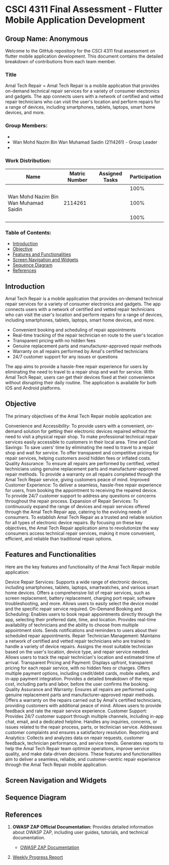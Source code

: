 # CSCI 4311 Final Assessment - Flutter Mobile Application Development

## Group Name: Anonymous

Welcome to the GitHub repository for the CSCI 4311 final assessment on flutter mobile application development. This document contains the detailed breakdown of contributions from each team member.

### Title
Amal Tech Repair = Amal Tech Repair is a mobile application that provides on-demand technical repair services for a variety of consumer electronics and gadgets. 
The app connects users with a network of certified and vetted repair technicians who can visit 
the user's location and perform repairs for a range of devices, including smartphones, tablets, laptops, smart home devices, and more.

### Group Members:
- 
- Wan Mohd Nazim Bin Wan Muhamad Saidin (2114261) - Group Leader
- 

### Work Distribution:

| Name                            | Matric Number | Assigned Tasks                                            | Participation |
|---------------------------------|---------------|-----------------------------------------------------------|---------------|
|              |      |   | 100%          |
| Wan Mohd Nazim Bin Wan Muhamad Saidin | 2114261       |             | 100%          |
|        |      |  | 100%          |

### Table of Contents:
- [Introduction](#introduction)
- [Objective](#objective)
- [Features and Functionalities](#features-and-functionalities)
- [Screen Navigation and Widgets](#screen-navigation-and-widgets)
- [Sequence Diagram](#sequence-diagram)
- [References](#references)

## Introduction 
Amal Tech Repair is a mobile application that provides on-demand technical repair services for a variety of consumer electronics and gadgets. 
The app connects users with a network of certified and vetted repair technicians who can visit 
the user's location and perform repairs for a range of devices, including smartphones, tablets, laptops, smart home devices, and more.

- Convenient booking and scheduling of repair appointments
- Real-time tracking of the repair technician en route to the user's location
- Transparent pricing with no hidden fees
- Genuine replacement parts and manufacturer-approved repair methods
- Warranty on all repairs performed by Amal's certified technicians
- 24/7 customer support for any issues or questions

The app aims to provide a hassle-free repair experience for users by eliminating the need to travel to a repair shop and wait for service. 
With Amal Tech Repair, users can get their devices fixed at their convenience without disrupting their daily routine. The application is available for both iOS and Android platforms.

## Objective
The primary objectives of the Amal Tech Repair mobile application are:

Convenience and Accessibility:
To provide users with a convenient, on-demand solution for getting their electronic devices repaired without the need to visit a physical repair shop.
To make professional technical repair services easily accessible to customers in their local area.
Time and Cost Savings:
To save users' time by eliminating the need to travel to a repair shop and wait for service.
To offer transparent and competitive pricing for repair services, helping customers avoid hidden fees or inflated costs.
Quality Assurance:
To ensure all repairs are performed by certified, vetted technicians using genuine replacement parts and manufacturer-approved repair methods.
To provide a warranty on all repairs completed through the Amal Tech Repair service, giving customers peace of mind.
Improved Customer Experience:
To deliver a seamless, hassle-free repair experience for users, from booking the appointment to receiving the repaired device.
To provide 24/7 customer support to address any questions or concerns throughout the repair process.
Expansion of Repair Services:
To continuously expand the range of devices and repair services offered through the Amal Tech Repair app, catering to the evolving needs of consumers.
To establish Amal Tech Repair as a trusted and reliable solution for all types of electronic device repairs.
By focusing on these key objectives, the Amal Tech Repair application aims to revolutionize the way consumers access technical repair services, 
making it more convenient, efficient, and reliable than traditional repair options.

## Features and Functionalities
Here are the key features and functionality of the Amal Tech Repair mobile application:

Device Repair Services:
Supports a wide range of electronic devices, including smartphones, tablets, laptops, smartwatches, and various smart home devices.
Offers a comprehensive list of repair services, such as screen replacement, battery replacement, charging port repair, software troubleshooting, and more.
Allows users to easily select the device model and the specific repair service required.
On-Demand Booking and Scheduling:
Enables users to book repair appointments directly through the app, selecting their preferred date, time, and location.
Provides real-time availability of technicians and the ability to choose from multiple appointment slots.
Sends notifications and reminders to users about their scheduled repair appointments.
Repair Technician Management:
Maintains a network of certified and vetted repair technicians who are trained to handle a variety of device repairs.
Assigns the most suitable technician based on the user's location, device type, and repair service needed.
Allows users to track the repair technician's location and estimated time of arrival.
Transparent Pricing and Payment:
Displays upfront, transparent pricing for each repair service, with no hidden fees or charges.
Offers multiple payment options, including credit/debit cards, mobile wallets, and in-app payment integration.
Provides a detailed breakdown of the repair cost, including parts and labor, before the user confirms the booking.
Quality Assurance and Warranty:
Ensures all repairs are performed using genuine replacement parts and manufacturer-approved repair methods.
Offers a warranty on the repairs carried out by Amal's certified technicians, providing customers with additional peace of mind.
Allows users to provide feedback and rate the repair service experience.
Customer Support:
Provides 24/7 customer support through multiple channels, including in-app chat, email, and a dedicated helpline.
Handles any inquiries, concerns, or issues related to the repair process, parts, or technician service.
Addresses customer complaints and ensures a satisfactory resolution.
Reporting and Analytics:
Collects and analyzes data on repair requests, customer feedback, technician performance, and service trends.
Generates reports to help the Amal Tech Repair team optimize operations, improve service quality, and make data-driven decisions.
These features and functionalities aim to deliver a seamless, reliable, and customer-centric repair experience through the Amal Tech Repair mobile application.

## Screen Navigation and Widgets

## Sequence Diagram

## References

1. **OWASP ZAP Official Documentation:** Provides detailed information about OWASP ZAP, including user guides, tutorials, and technical documentation.
   - [OWASP ZAP Documentation](https://www.zaproxy.org/docs/)

2. [Weekly Progress Report](https://drive.google.com/file/d/1_Uwadp-VyH9iY3AVeReqLr_6lJfBuvqM/view?usp=sharing)
